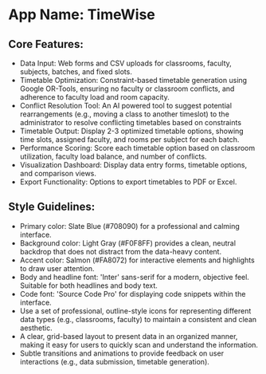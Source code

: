 # **App Name**: TimeWise

## Core Features:

- Data Input: Web forms and CSV uploads for classrooms, faculty, subjects, batches, and fixed slots.
- Timetable Optimization: Constraint-based timetable generation using Google OR-Tools, ensuring no faculty or classroom conflicts, and adherence to faculty load and room capacity.
- Conflict Resolution Tool: An AI powered tool to suggest potential rearrangements (e.g., moving a class to another timeslot) to the administrator to resolve conflicting timetables based on constraints
- Timetable Output: Display 2-3 optimized timetable options, showing time slots, assigned faculty, and rooms per subject for each batch.
- Performance Scoring: Score each timetable option based on classroom utilization, faculty load balance, and number of conflicts.
- Visualization Dashboard: Display data entry forms, timetable options, and comparison views.
- Export Functionality: Options to export timetables to PDF or Excel.

## Style Guidelines:

- Primary color: Slate Blue (#708090) for a professional and calming interface.
- Background color: Light Gray (#F0F8FF) provides a clean, neutral backdrop that does not distract from the data-heavy content.
- Accent color: Salmon (#FA8072) for interactive elements and highlights to draw user attention.
- Body and headline font: 'Inter' sans-serif for a modern, objective feel. Suitable for both headlines and body text.
- Code font: 'Source Code Pro' for displaying code snippets within the interface.
- Use a set of professional, outline-style icons for representing different data types (e.g., classrooms, faculty) to maintain a consistent and clean aesthetic.
- A clear, grid-based layout to present data in an organized manner, making it easy for users to quickly scan and understand the information.
- Subtle transitions and animations to provide feedback on user interactions (e.g., data submission, timetable generation).